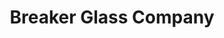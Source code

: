 ---
layout: post
title: Breaker Glass Company
tags:
- web
image: /images/portfolio/breaker-glass-placerville.jpg
imgurl: http://breakerglass.com
---